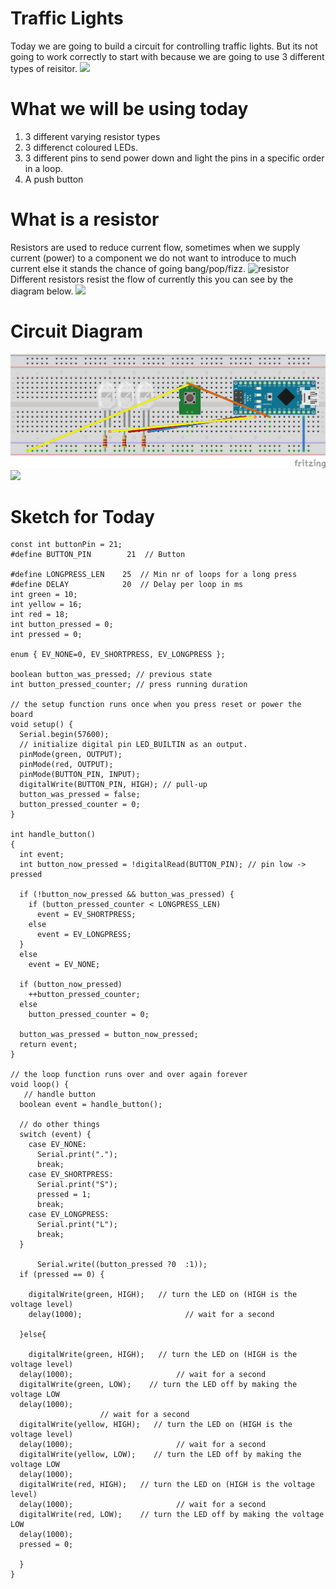 # Traffic Lights
Today we are going to build a circuit for controlling traffic lights. But its not going to work correctly to start with because we are going to use 3 different types of reisitor.
<img src="http://beno.org.uk/trafficlight/o9.JPG" />


# What we will be using today
1. 3 different varying resistor types
2. 3 differenct coloured LEDs.
3. 3 different pins to send power down and light the pins in a specific order in a loop.
4. A push button

# What is a resistor
Resistors are used to reduce current flow, sometimes when we supply current (power) to a component we do not want to introduce to much current else it stands the chance of going bang/pop/fizz.
<img src="https://openclipart.org/download/276048/resistor.svg" alt="resistor" />
Different resistors resist the flow of currently this you can see by the diagram below.
<img src="https://www.digikey.com/-/media/Images/Marketing/Resources/Calculators/resistor-color-chart.jpg?la=en-US&ts=72364a89-2139-476a-8a54-8d78dacd29ff" />

# Circuit Diagram
![Circuit](traffic-light.png)
<img src='https://github.com/punkplod23' />

# Sketch for Today 
```
const int buttonPin = 21; 
#define BUTTON_PIN        21  // Button

#define LONGPRESS_LEN    25  // Min nr of loops for a long press
#define DELAY            20  // Delay per loop in ms
int green = 10;
int yellow = 16;
int red = 18;
int button_pressed = 0;
int pressed = 0;

enum { EV_NONE=0, EV_SHORTPRESS, EV_LONGPRESS };

boolean button_was_pressed; // previous state
int button_pressed_counter; // press running duration

// the setup function runs once when you press reset or power the board
void setup() {
  Serial.begin(57600);
  // initialize digital pin LED_BUILTIN as an output.
  pinMode(green, OUTPUT);
  pinMode(red, OUTPUT);  
  pinMode(BUTTON_PIN, INPUT);
  digitalWrite(BUTTON_PIN, HIGH); // pull-up
  button_was_pressed = false;
  button_pressed_counter = 0;
}

int handle_button()
{
  int event;
  int button_now_pressed = !digitalRead(BUTTON_PIN); // pin low -> pressed

  if (!button_now_pressed && button_was_pressed) {
    if (button_pressed_counter < LONGPRESS_LEN)
      event = EV_SHORTPRESS;
    else
      event = EV_LONGPRESS;
  }
  else
    event = EV_NONE;

  if (button_now_pressed)
    ++button_pressed_counter;
  else
    button_pressed_counter = 0;

  button_was_pressed = button_now_pressed;
  return event;
}

// the loop function runs over and over again forever
void loop() {
   // handle button
  boolean event = handle_button();

  // do other things
  switch (event) {
    case EV_NONE:
      Serial.print(".");
      break;
    case EV_SHORTPRESS:
      Serial.print("S");
      pressed = 1;
      break;
    case EV_LONGPRESS:
      Serial.print("L");
      break;
  }

      Serial.write((button_pressed ?0  :1));
  if (pressed == 0) {
    
    digitalWrite(green, HIGH);   // turn the LED on (HIGH is the voltage level)
    delay(1000);                       // wait for a second
   
  }else{
    
    digitalWrite(green, HIGH);   // turn the LED on (HIGH is the voltage level)
  delay(1000);                       // wait for a second
  digitalWrite(green, LOW);    // turn the LED off by making the voltage LOW
  delay(1000);   
                    // wait for a second
  digitalWrite(yellow, HIGH);   // turn the LED on (HIGH is the voltage level)
  delay(1000);                       // wait for a second
  digitalWrite(yellow, LOW);    // turn the LED off by making the voltage LOW
  delay(1000);  
  digitalWrite(red, HIGH);   // turn the LED on (HIGH is the voltage level)
  delay(1000);                       // wait for a second
  digitalWrite(red, LOW);    // turn the LED off by making the voltage LOW
  delay(1000);  
  pressed = 0;
  
  } 
}
```
